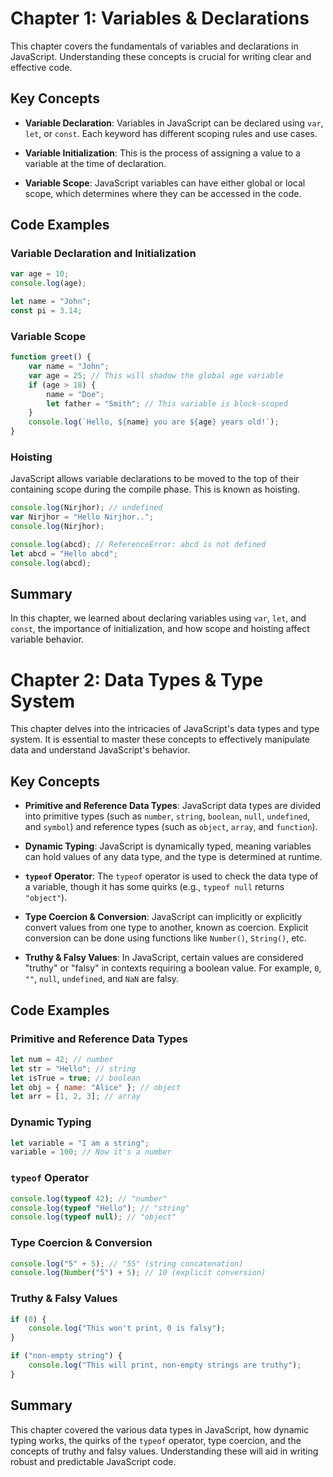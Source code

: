 # Chapter 1: Variables & Declarations

This chapter covers the fundamentals of variables and declarations in JavaScript. Understanding these concepts is crucial for writing clear and effective code.

## Key Concepts

- **Variable Declaration**: Variables in JavaScript can be declared using `var`, `let`, or `const`. Each keyword has different scoping rules and use cases.

- **Variable Initialization**: This is the process of assigning a value to a variable at the time of declaration.

- **Variable Scope**: JavaScript variables can have either global or local scope, which determines where they can be accessed in the code.

## Code Examples

### Variable Declaration and Initialization

```javascript
var age = 10;
console.log(age);

let name = "John";
const pi = 3.14;
```

### Variable Scope

```javascript
function greet() {
    var name = "John";
    var age = 25; // This will shadow the global age variable
    if (age > 18) {
        name = "Doe";
        let father = "Smith"; // This variable is block-scoped
    }
    console.log(`Hello, ${name} you are ${age} years old!`);
}
```

### Hoisting

JavaScript allows variable declarations to be moved to the top of their containing scope during the compile phase. This is known as hoisting.

```javascript
console.log(Nirjhor); // undefined
var Nirjhor = "Hello Nirjhor..";
console.log(Nirjhor);

console.log(abcd); // ReferenceError: abcd is not defined
let abcd = "Hello abcd";
console.log(abcd); 
```

## Summary

In this chapter, we learned about declaring variables using `var`, `let`, and `const`, the importance of initialization, and how scope and hoisting affect variable behavior.




# Chapter 2: Data Types & Type System

This chapter delves into the intricacies of JavaScript's data types and type system. It is essential to master these concepts to effectively manipulate data and understand JavaScript's behavior.

## Key Concepts

- **Primitive and Reference Data Types**: JavaScript data types are divided into primitive types (such as `number`, `string`, `boolean`, `null`, `undefined`, and `symbol`) and reference types (such as `object`, `array`, and `function`).

- **Dynamic Typing**: JavaScript is dynamically typed, meaning variables can hold values of any data type, and the type is determined at runtime.

- **`typeof` Operator**: The `typeof` operator is used to check the data type of a variable, though it has some quirks (e.g., `typeof null` returns `"object"`).

- **Type Coercion & Conversion**: JavaScript can implicitly or explicitly convert values from one type to another, known as coercion. Explicit conversion can be done using functions like `Number()`, `String()`, etc.

- **Truthy & Falsy Values**: In JavaScript, certain values are considered "truthy" or "falsy" in contexts requiring a boolean value. For example, `0`, `""`, `null`, `undefined`, and `NaN` are falsy.

## Code Examples

### Primitive and Reference Data Types

```javascript
let num = 42; // number
let str = "Hello"; // string
let isTrue = true; // boolean
let obj = { name: "Alice" }; // object
let arr = [1, 2, 3]; // array
```

### Dynamic Typing

```javascript
let variable = "I am a string";
variable = 100; // Now it's a number
```

### `typeof` Operator

```javascript
console.log(typeof 42); // "number"
console.log(typeof "Hello"); // "string"
console.log(typeof null); // "object"
```

### Type Coercion & Conversion

```javascript
console.log("5" + 5); // "55" (string concatenation)
console.log(Number("5") + 5); // 10 (explicit conversion)
```

### Truthy & Falsy Values

```javascript
if (0) {
    console.log("This won't print, 0 is falsy");
}

if ("non-empty string") {
    console.log("This will print, non-empty strings are truthy");
}
```

## Summary

This chapter covered the various data types in JavaScript, how dynamic typing works, the quirks of the `typeof` operator, type coercion, and the concepts of truthy and falsy values. Understanding these will aid in writing robust and predictable JavaScript code.
